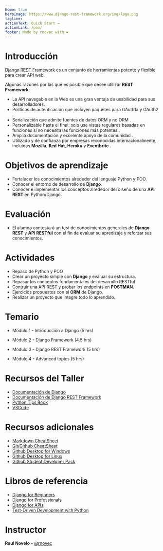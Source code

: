 ```yaml
---
home: true
heroImage: https://www.django-rest-framework.org/img/logo.png
tagline:
actionText: Quick Start →
actionLink: /poo/
footer: Made by rnovec with ❤️
---
```


# Introducción

[Django REST Framework]() es un conjunto de herramientas potente y flexible para crear API web.

Algunas razones por las que es posible que desee utilizar **REST Framework**:

- La API navegable en la Web es una gran ventaja de usabilidad para sus desarrolladores.
- Políticas de autenticación que incluyen paquetes para OAuth1a y OAuth2 .
- Serialización que admite fuentes de datos ORM y no ORM .
- Personalizable hasta el final: solo use vistas regulares basadas en funciones si no necesita las funciones más potentes .
- Amplia documentación y excelente apoyo de la comunidad .
- Utilizado y de confianza por empresas reconocidas internacionalmente, incluidas **Mozilla**, **Red Hat**, **Heroku** y **Eventbrite** .

# Objetivos de aprendizaje

- Fortalecer los conocimientos alrededor del lenguaje Python y POO.
- Conocer el entorno de desarrollo de **Django**.
- Conocer e implementar los conceptos alrededor del diseño de una **API REST** en Python/Django.

# Evaluación

- El alumno contestará un test de conocimientos generales de **Django REST** y **API RESTful** con el fin de evaluar su apredizaje y reforzar sus conocimientos.

# Actividades

- Repaso de Python y POO
- Crear un proyecto simple con **Django** y evaluar su estructura.
- Repasar los conceptos fundamentales del desarrollo RESTful
- Contruir una API REST y probar los endpoints en **POSTMAN**.
- Ejercicios propuestos con el **ORM** de Django.
- Realizar un proyecto que integre todo lo aprendido.

# Temario

- Módulo 1 - Introducción a Django (5 hrs)

- Módulo 2 - Django Framework (4.5 hrs)

- Módulo 3 - Django REST Framework (5 hrs)

- Módulo 4 - Advanced topics (5 hrs)

# Recursos del Taller

- [Documentación de Django](https://www.djangoproject.com/)
- [Documentación de Django REST Framework](https://www.django-rest-framework.org/)
- [Python Tips Book](https://book.pythontips.com/en/latest/)
- [VSCode](https://code.visualstudio.com/download)

# Recursos adicionales

- [Markdown CheatSheet](https://guides.github.com/pdfs/markdown-cheatsheet-online.pdf)
- [Git/Github CheatSheet](https://github.github.com/training-kit/downloads/github-git-cheat-sheet.pdf)
- [Github Desktop for Windows](https://desktop.github.com/)
- [Github Desktop for Linux](https://github.com/shiftkey/desktop/releases)
- [Github Student Developer Pack](https://education.github.com/pack)

# Libros de referencia

- [Django for Beginners](https://www.amazon.com/-/es/William-S-Vincent/dp/1735467200/ref=pd_bxgy_img_2/145-9621862-4892046?pd_rd_w=dKlt9&pf_rd_p=c64372fa-c41c-422e-990d-9e034f73989b&pf_rd_r=X6EV54DXMPQKKJSYDRE1&pd_rd_r=8451fedb-5c33-498b-920d-cd10f690fe26&pd_rd_wg=DKvds&pd_rd_i=1735467200&psc=1)
- [Django for Professionals](https://www.amazon.com/-/es/William-S-Vincent/dp/1735467235/ref=sr_1_1?__mk_es_US=%C3%85M%C3%85%C5%BD%C3%95%C3%91&crid=371HS1P0MHLWP&keywords=django&qid=1640232292&s=books&sprefix=django%2Cstripbooks-intl-ship%2C126&sr=1-1) 
- [Django for APIs](https://www.amazon.com/-/es/William-S-Vincent/dp/1735467227/ref=pd_bxgy_img_2/145-9621862-4892046?pd_rd_w=QJ6Oo&pf_rd_p=c64372fa-c41c-422e-990d-9e034f73989b&pf_rd_r=4EC2NYX1F6422PW6WNQ7&pd_rd_r=7c920f2d-c268-4541-b63e-bdbc898bb37a&pd_rd_wg=IY1CI&pd_rd_i=1735467227&psc=1)
- [Test-Driven Development with Python](https://www.amazon.com/-/es/Harry-Percival/dp/1491958707/ref=sr_1_1?__mk_es_US=%C3%85M%C3%85%C5%BD%C3%95%C3%91&crid=3T6HG2G0KF8W3&keywords=web+development+python&qid=1640232450&s=books&sprefix=web+development+python%2Cstripbooks-intl-ship%2C128&sr=1-1)

# Instructor

**Raul Novelo** - [@rnovec](https://github.com/rnovec)
